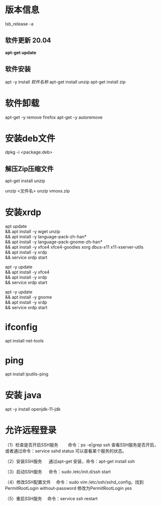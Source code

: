 # 版本信息
lsb_release -a


## 软件更新 20.04
**apt-get update**

## 软件安装
apt -y install *软件名称*
apt-get install unzip
apt-get install zip

# 软件卸载
apt-get -y remove firefox
apt-get -y autoremove

# 安装deb文件 
dpkg -i <package.deb>

## 解压Zip压缩文件
apt-get install unzip

unzip <文件名>
unzip vmoss.zip


# 安装xrdp
apt update \
&& apt install -y wget unzip \
&& apt install -y language-pack-zh-han* \
&& apt install -y language-pack-gnome-zh-han* \
&& apt install -y xfce4 xfce4-goodies xorg dbus-x11 x11-xserver-utils \
&& apt install -y xrdp \
&& service xrdp start

apt -y update \
&& apt install -y xfce4 \
&& apt install -y xrdp \
&& service xrdp start

apt -y update \
&& apt install -y gnome \
&& apt install -y xrdp \
&& service xrdp start

# ifconfig
apt install net-tools

# ping 
apt install iputils-ping

# 安装 java
apt -y install openjdk-11-jdk

# 允许远程登录
（1）检查是否开启SSH服务 
　　命令：ps -e|grep ssh  查看SSH服务是否开启，或者通过命令：service sshd status 可以查看某个服务的状态。

（2）安装SSH服务
 　  通过apt-get 安装，命令：apt-get install ssh 

（3）启动SSH服务
　  命令：sudo /etc/init.d/ssh start

（4）修改SSH配置文件
 　命令：sudo vim /etc/ssh/sshd_config，找到PermitRootLogin without-password 修改为PermitRootLogin yes

（5）重启SSH服务
　命令：service ssh restart
